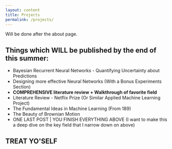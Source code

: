 ```yaml
---
layout: content
title: Projects
permalink: /projects/
---
```


Will be done after the about page.

## Things which WILL be published by the end of this summer:

- Bayesian Recurrent Neural Networks - Quantifying Uncertainty about Predictions
- Designing more effective Neural Networks (With a Bonus Experiments Section)
- **COMPREHENSIVE literature review + Walkthrough of favorite field**
- Literature Review - Netflix Prize (Or Similar Applied Machine Learning Project)
- The Fundamental Ideas in Machine Learning (From 189)
- The Beauty of Brownian Motion
- ONE LAST POST | YOU FINISH EVERYTHING ABOVE (I want to make this a deep dive on the key field that I narrow down on above)

## TREAT YO'SELF

